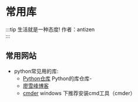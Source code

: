 # 常用库
:::tip 生活就是一种态度!
作者：antizen
<br/>
:::

## 常用网站

- python常见用的库: 
  - [Python仓库](https://pypi.org/) Python的库仓库-   
  - [廖雪峰博客](https://www.liaoxuefeng.com/wiki/0014316089557264a6b348958f449949df42a6d3a2e542c000)
  - [cmder](http://cmder.net/) windows 下推荐安装cmd工具（cmder）

